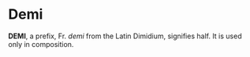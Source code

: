# Demi

**DEMI**, a prefix, Fr. _demi_ from the Latin Dimidium, signifies half. It is used only in composition.